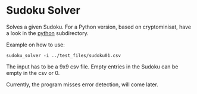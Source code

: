 # Sudoku Solver

Solves a given Sudoku.
For a Python version, based on cryptominisat, have a look in the [python](./python) subdirectory.

Example on how to use:
```
sudoku_solver -i ../test_files/sudoku01.csv
```

The input has to be a 9x9 csv file.
Empty entries in the Sudoku can be empty in the csv or 0.

Currently, the program misses error detection, will come later.